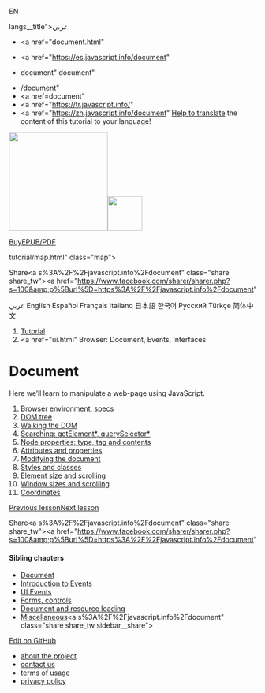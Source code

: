 EN

langs\_\_title">عربي</span></a>

- <a href="document.html"
- <a href="https://es.javascript.info/document"

- document"
  document"

<!-- -->

- /document"
- <a href=document"
- <a href="https://tr.javascript.info/"
- <a href="https://zh.javascript.info/document"
  [Help to translate](translate.html) the content of this tutorial to your language!

<a href="index.html" class="sitetoolbar__link sitetoolbar__link_logo"><img src="img/sitetoolbar__logo_en.svg" class="sitetoolbar__logo sitetoolbar__logo_normal" width="200" /><img src="img/sitetoolbar__logo_small_en.svg" class="sitetoolbar__logo sitetoolbar__logo_small" width="70" /></a>

<a href="ebook.html" class="buy-book-button"><span class="buy-book-button__extra-text">Buy</span>EPUB/PDF</a>

tutorial/map.html" class="map">

<span class="share-icons__title">Share</span><a s%3A%2F%2Fjavascript.info%2Fdocument" class="share share_tw"></a><a href="https://www.facebook.com/sharer/sharer.php?s=100&amp;p%5Burl%5D=https%3A%2F%2Fjavascript.info%2Fdocument" </a>

عربي English Español Français Italiano 日本語 한국어 Русский Türkçe 简体中文

1.  <a href="index.html" class="breadcrumbs__link"><span class="breadcrumbs__hidden-text">Tutorial</span></a>
2.  <span id="breadcrumb-1"><a href="ui.html" Browser: Document, Events, Interfaces</span></a></span>

# Document

Here we’ll learn to manipulate a web-page using JavaScript.

1.  <a href="browser-environment.html" class="lessons-list__link">Browser environment, specs</a>
2.  <a href="dom-nodes.html" class="lessons-list__link">DOM tree</a>
3.  <a href="dom-navigation.html" class="lessons-list__link">Walking the DOM</a>
4.  <a href="searching-elements-dom.html" class="lessons-list__link">Searching: getElement*, querySelector*</a>
5.  <a href="basic-dom-node-properties.html" class="lessons-list__link">Node properties: type, tag and contents</a>
6.  <a href="dom-attributes-and-properties.html" class="lessons-list__link">Attributes and properties</a>
7.  <a href="modifying-document.html" class="lessons-list__link">Modifying the document</a>
8.  <a href="styles-and-classes.html" class="lessons-list__link">Styles and classes</a>
9.  <a href="size-and-scroll.html" class="lessons-list__link">Element size and scrolling</a>
10. <a href="size-and-scroll-window.html" class="lessons-list__link">Window sizes and scrolling</a>
11. <a href="coordinates.html" class="lessons-list__link">Coordinates</a>

<a href="ui.html" class="page__nav page__nav_prev"><span class="page__nav-text"><span class="page__nav-text-shortcut"></span></span><span class="page__nav-text-alternate">Previous lesson</span></a><a href="browser-environment.html" class="page__nav page__nav_next"><span class="page__nav-text"><span class="page__nav-text-shortcut"></span></span><span class="page__nav-text-alternate">Next lesson</span></a>

<span class="share-icons__title">Share</span><a s%3A%2F%2Fjavascript.info%2Fdocument" class="share share_tw"></a><a href="https://www.facebook.com/sharer/sharer.php?s=100&amp;p%5Burl%5D=https%3A%2F%2Fjavascript.info%2Fdocument" </a>

<a href="tutorial/map.html" class="map">

<a href="tutorial/map.html" class="map"></a>

#### Sibling chapters

- <a href="document.html" class="sidebar__link">Document</a>
- <a href="events.html" class="sidebar__link">Introduction to Events</a>
- <a href="event-details.html" class="sidebar__link">UI Events</a>
- <a href="forms-controls.html" class="sidebar__link">Forms, controls</a>
- <a href="loading.html" class="sidebar__link">Document and resource loading</a>
- <a href="ui-misc.html" class="sidebar__link">Miscellaneous</a><a s%3A%2F%2Fjavascript.info%2Fdocument" class="share share_tw sidebar__share"></a><a href="https://www.facebook.com/sharer/sharer.php?s=100&amp;p%5Burl%5D=https%3A%2F%2Fjavascript.info%2Fdocument" class="share share_fb sidebar__share"></a>

<a href="https://github.com/javascript-tutorial/en.javascript.info/blob/master/2-ui/1-document" class="sidebar__link">Edit on GitHub</a>

- <a href="about.html" class="page-footer__link">about the project</a>
- <a href="about.html#contact-us" class="page-footer__link">contact us</a>
- <a href="terms.html" class="page-footer__link">terms of usage</a>
- <a href="privacy.html" class="page-footer__link">privacy policy</a>
